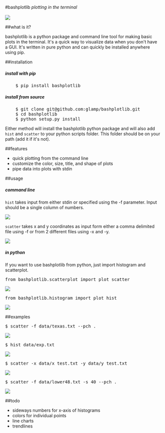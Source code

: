 #bashplotlib
*plotting in the terminal*
<br><br>
<img src="examples/basichist.png">

##what is it?
<p>bashplotlib is a python package and command line tool for making basic plots in the terminal. It's a quick way to visualize data when you don't have a GUI. It's written in pure python and can quickly be installed anywhere using pip.</p>

##installation
<h5>install with pip</h5>
<pre>
	$ pip install bashplotlib
</pre>
<h5>install from source</h5>
<pre>
	$ git clone git@github.com:glamp/bashplotlib.git
	$ cd bashplotlib
	$ python setup.py install
</pre>

<p>Either method will install the bashplotlib python package and will also add <code>hist</code> and <code>scatter</code> 
to your python scripts folder. This folder should be on your path (add it if it's not).</p>

##features
<ul>
    <li>quick plotting from the command line</li>
    <li>customize the color, size, title, and shape of plots</li>
    <li>pipe data into plots with stdin</li>
</ul>

##usage
<h5>command line</h5>
<p><code>hist</code> takes input from either stdin or specified using the -f parameter. Input should be a single column of numbers.</p>
<img src="examples/histhelp.png">
<p><code>scatter</code> takes x and y coordinates as input form either a comma delimited file using -f or from 2 different files using -x and -y.</p>
<img src="examples/scatterhelp.png">

<h5>in python</h5>
<p>If you want to use bashplotlib from python, just import histogram and scatterplot.</p>
<pre>from bashplotlib.scatterplot import plot_scatter</pre>
<img src="examples/scatterplothelp.png">
<pre>from bashplotlib.histogram import plot_hist</pre>
<img src="examples/histogramhelp.png">

##examples
<pre>$ scatter -f data/texas.txt --pch .</pre>
<img src="examples/texas.png">

<pre>$ hist data/exp.txt</pre>
<img src="examples/histogram.png">

<pre>$ scatter -x data/x_test.txt -y data/y_test.txt</pre>
<img src="examples/scatter.png">

<pre>$ scatter -f data/lower48.txt -s 40 --pch .</pre>
<img src="examples/usa.png">

##todo
<ul>
	<li>sideways numbers for x-axis of histograms</li>
	<li>colors for individual points</li>
	<li>line charts</li>
	<li>trendlines</li>
</ul>

